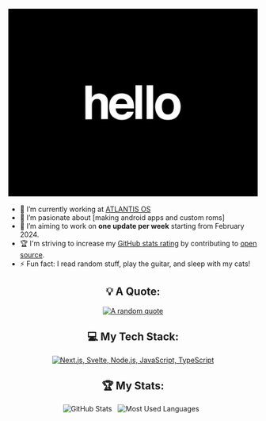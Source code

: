 <div align="center">
    
[![Hello World, I'm MODEDGES!](240906093-9be4d344-6782-461a-b5a6-32a07bf7b34e.gif)](https://github.com/MODEDGES24)

</div>

- 🔭 I’m currently working at [ATLANTIS OS](https://t.me/oceanui)
- 🌱 I’m pasionate about [making android apps and custom roms]
- 📝 I’m aiming to work on **one update per week** starting from February 2024.
- 🏆 I'm striving to increase my [GitHub stats rating](#🏆-my-stats) by contributing to [open source](https://opensource.com/resources/what-open-source).
- ⚡ Fun fact: I read random stuff, play the guitar, and sleep with my cats!

<div align="center">

## 💡 A Quote:

[![A random quote](https://quotes-github-readme.vercel.app/api?type=horizontal&theme=dark)](https://github.com/piyushsuthar/github-readme-quotes)

## 💻 My Tech Stack:

[![Next.js, Svelte, Node.js, JavaScript, TypeScript](https://skillicons.dev/icons?i=next,svelte,nodejs,js,ts)](https://skillicons.dev)

## 🏆 My Stats:

<p>
    <img height=175 alt="GitHub Stats" src="https://github-readme-stats.vercel.app/api?username=MODEDGES24&show_icons=true&count_private=true&theme=dark" />&nbsp;&nbsp;
    <img height=175 alt="Most Used Languages" src="https://github-readme-stats.vercel.app/api/top-langs/?username=MODEDGES24&layout=compact&theme=dark" />&nbsp;&nbsp;
</p>

</div>
